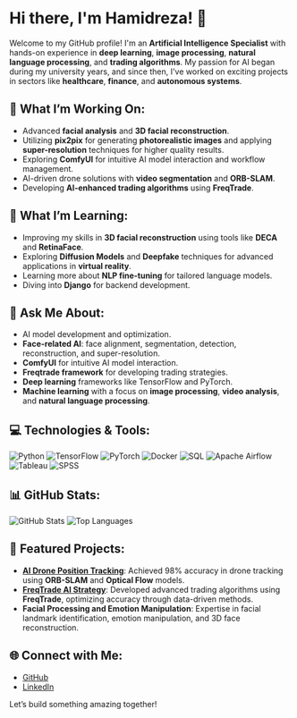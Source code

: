 # Hi there, I'm Hamidreza! 👋

Welcome to my GitHub profile! I'm an **Artificial Intelligence Specialist** with hands-on experience in **deep learning**, **image processing**, **natural language processing**, and **trading algorithms**. My passion for AI began during my university years, and since then, I've worked on exciting projects in sectors like **healthcare**, **finance**, and **autonomous systems**.

## 🔭 What I’m Working On:
- Advanced **facial analysis** and **3D facial reconstruction**.
- Utilizing **pix2pix** for generating **photorealistic images** and applying **super-resolution** techniques for higher quality results.
- Exploring **ComfyUI** for intuitive AI model interaction and workflow management.
- AI-driven drone solutions with **video segmentation** and **ORB-SLAM**.
- Developing **AI-enhanced trading algorithms** using **FreqTrade**.

## 🌱 What I’m Learning:
- Improving my skills in **3D facial reconstruction** using tools like **DECA** and **RetinaFace**.
- Exploring **Diffusion Models** and **Deepfake** techniques for advanced applications in **virtual reality**.
- Learning more about **NLP fine-tuning** for tailored language models.
- Diving into **Django** for backend development.


## 💬 Ask Me About:
- AI model development and optimization.
- **Face-related AI**: face alignment, segmentation, detection, reconstruction, and super-resolution.
- **ComfyUI** for intuitive AI model interaction.
- **Freqtrade framework** for developing trading strategies.
- **Deep learning** frameworks like TensorFlow and PyTorch.
- **Machine learning** with a focus on **image processing**, **video analysis**, and **natural language processing**.

## 💻 Technologies & Tools:

![Python](https://img.shields.io/badge/-Python-333?style=flat&logo=python)
![TensorFlow](https://img.shields.io/badge/-TensorFlow-333?style=flat&logo=tensorflow)
![PyTorch](https://img.shields.io/badge/-PyTorch-333?style=flat&logo=pytorch)
![Docker](https://img.shields.io/badge/-Docker-333?style=flat&logo=docker)
![SQL](https://img.shields.io/badge/-SQL-333?style=flat&logo=postgresql)
![Apache Airflow](https://img.shields.io/badge/-Apache%20Airflow-333?style=flat&logo=apache-airflow)
![Tableau](https://img.shields.io/badge/-Tableau-333?style=flat&logo=tableau)
![SPSS](https://img.shields.io/badge/-SPSS-333?style=flat&logo=spss)

## 📊 GitHub Stats:

![GitHub Stats](https://github-readme-stats.vercel.app/api?username=hamidreza07&show_icons=true&theme=dark)
![Top Languages](https://github-readme-stats.vercel.app/api/top-langs/?username=hamidreza07&layout=compact&theme=dark)

## 🚀 Featured Projects:
- **[AI Drone Position Tracking](https://github.com/hamidreza07/freqtrade)**: Achieved 98% accuracy in drone tracking using **ORB-SLAM** and **Optical Flow** models.
- **[FreqTrade AI Strategy](https://github.com/hamidreza07/freqtrade)**: Developed advanced trading algorithms using **FreqTrade**, optimizing accuracy through data-driven methods.
- **Facial Processing and Emotion Manipulation**: Expertise in facial landmark identification, emotion manipulation, and 3D face reconstruction.

## 🌐 Connect with Me:
- [GitHub](https://github.com/hamidreza07)
- [LinkedIn](https://www.linkedin.com/in/hamidreza-habibi-436222a5/)

Let’s build something amazing together!
